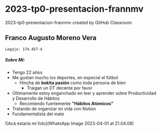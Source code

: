 # 2023-tp0-presentacion-frannmv
2023-tp0-presentacion-frannmv created by GitHub Classroom

## Franco Augusto Moreno Vera
~~~
Legajo: 174.457-4 
~~~
##### Sobre Mi:
- Tengo 22 años
- Me gustan mucho los deportes, en especial el fútbol
    - Hincha de **bokita pasión** como toda persona de bien
        - Traigan un DT decente por favor
- Últimamente estoy enganchado en leer y aprender sobre Productividad y Desarrollo de Hábitos
  - Recomiendo fuertemente **"Hábitos Atómicos"**
- Tratando de organizar mi vida con Notion
- Fundamentalista del mate

![Acá estaría mi foto](WhatsApp Image 2023-04-01 at 21.04.08)
